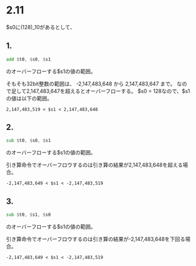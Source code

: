 # 2.11

$s0に(128)\_10があるとして、

## 1.

```asm
add $t0, $s0, $s1
```

のオーバーフローする$s1の値の範囲。

そもそも32bit整数の範囲は、
-2,147,483,648 から 2,147,483,647 まで。
なので足して2,147,483,647を超えるとオーバーフローする。
\$s0 = 128なので、$s1の値は以下の範囲。

```text
2,147,483,519 < $s1 < 2,147,483,648
```

## 2.

```asm
sub $t0, $s0, $s1
```

のオーバーフローする$s1の値の範囲。

引き算命令でオーバーフロウするのは引き算の結果が2,147,483,648を超える場合。

```text
-2,147,483,649 < $s1 < -2,147,483,519
```

## 3.

```asm
sub $t0, $s1, $s0
```

のオーバーフローする$s1の値の範囲。

引き算命令でオーバーフロウするのは引き算の結果が-2,147,483,648を下回る場合。

```text
-2,147,483,649 < $s1 < -2,147,483,519
```
